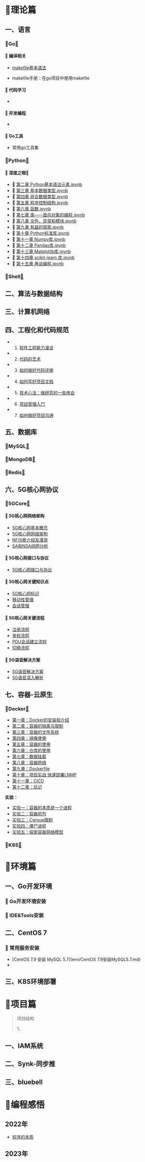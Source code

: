 # 🍭理论篇

## 一、语言

### 🍬Go[🐾](theory/Go/README.md)

#### 🍃 编译相关

- [makefile基本语法](theory/Go/Makefile笔记.md)

- makefile手册：在go项目中使用makefile

#### 🍃 代码学习

- 



#### 🍃 并发编程

- 

#### 🍃 Go工具

- 常用go工具集



### 🍬Python[🐾](theory/Python/README.md)

#### 🍃 深度之眼👀

- 🐾   [第二章 Python基本语法元素.ipynb](theory/python/eyes/02.ipynb)
- 🐾   [第三章 基本数据类型.ipynb](theory/python/eyes/03.ipynb)
- 🐾   [第四章 组合数据类型.ipynb](theory/python/eyes/04.ipynb)
- 🐾   [第五章 程序控制结构.ipynb](theory/python/eyes/05.ipynb)
- 🐾   [第六章 函数.ipynb](theory/python/eyes/06.ipynb)
- 🐾   [第七章 类——面向对象的编程.ipynb](theory/python/eyes/07.ipynb)
- 🐾   [第八章 文件、异常和模块.ipynb](theory/python/eyes/08.ipynb)
- 🐾   [第九章 有益的探索.ipynb](theory/python/eyes/09.ipynb)
- 🐾   [第十章 Python标准库.ipynb](theory/python/eyes/10.ipynb)
- 🐾   [第十一章 Numpy库.ipynb](theory/python/eyes/11.ipynb)
- 🐾   [第十二章 Pandas库.ipynb](theory/python/eyes/12.ipynb)
- 🐾   [第十三章 Matplotlib库.ipynb](theory/python/eyes/13.ipynb)
- 🐾   [第十四章 scikit-learn 库.ipynb](theory/python/eyes/14.ipynb)
- 🐾   [第十五章 再谈编程.ipynb](theory/python/eyes/15.ipynb)



### 🍬Shell[🐾](theory/Shell/README.md)



## 二、算法与数据结构



## 三、计算机网络





## 四、工程化和代码规范

- 1. [软件工程能力漫谈](theory/ProjectManage/01-软件工程能力漫谈.md)
- 2. [代码的艺术](theory/ProjectManage/02-代码的艺术.md)
- 3. [如何做好代码评审](theory/ProjectManage/03-如何做好代码评审.md)
- 4. [如何写好项目文档](theory/ProjectManage/05-如何写好项目文档.md)
- 5. [技术心法：做研究的一些体会](theory/ProjectManage/06-技术的心法：做研究的一些体会.md)
- 6. [项目管理入门](theory/ProjectManage/07-项目管理入门.md)
- 7. [如何做好项目沟通](theory/ProjectManage/08-如何做好项目沟通.md)



## 五、数据库

###  🍬MySQL[🐾](theory/database/MySQL/README.md)



### 🍬MongoDB[🐾](theory/database/MongoDB/README.md)



### 🍬Redis[🐾](theory/database/Redis/README.md)



## 六、5G核心网协议

###  🍬5GCore[🐾](theory/5GCore/README.md)

#### 🍃 5G核心网网络架构

- [5G核心网基本概念](theory/5GCore/第1章：5G核心网网络架构/5G核心网基本概念.md) 
- [5G核心网网络架构](theory/5GCore/第1章：5G核心网网络架构/5G核心网网络架构.md) 
- [NF功能介绍及漫游](theory/5GCore/第1章：5G核心网网络架构/NF功能介绍及漫游.md) 
- [SA和NSA组网分析](theory/5GCore/第1章：5G核心网网络架构/SA和NSA组网分析.md)

#### 🍃 5G核心网接口与协议

- [5G核心网接口与协议](theory/5GCore/第2章：5G核心网网络接口与协议/5G核心网接口与协议.md)

#### 🍃 5G核心网关键知识点

- [5G核心网标识](theory/5GCore/第3章：5G核心网关键知识点/5G核心网标识.md)
- [移动性管理](theory/5GCore/第3章：5G核心网关键知识点/移动性管理.md)
- [会话管理](theory/5GCore/第3章：5G核心网关键知识点/会话管理.md)

####  🍃 5G核心网关键流程

- [注册流程](theory/5GCore/第4章：5G核心网关键流程/注册流程.md)
- [鉴权流程](theory/5GCore/第4章：5G核心网关键流程/鉴权流程.md)
- [PDU会话建立流程](theory/5GCore/第4章：5G核心网关键流程/PDU会话修改流程.md) 
- [切换流程](theory/5GCore/第4章：5G核心网关键流程/切换流程.md)

#### 🍃 5G语音解决方案

- [5G语音解决方案](theory/5GCore/第5章：5G语音解决方案/5G语音解决方案.md)
- [5G语音深入解析](theory/5GCore/第5章：5G语音解决方案/5G语音深入解析.md)



## 七、容器-云原生

### 🍬Docker[🐾](theory/Devops/Docker/README.md)

- [第一章：Docker的安装和介绍](theory/Devops/Docker/01.md)
- [第二章：容器的隔离与限制](theory/Devops/Docker/02.md)
- [第三章：容器的文件系统](theory/Devops/Docker/03.md)
- [第四章：镜像使用](theory/Devops/Docker/04.md)
- [第五章：容器的使用](theory/Devops/Docker/05.md)
- [第六章：仓库的使用](theory/Devops/Docker/06.md)
- [第七章：数据挂载](theory/Devops/Docker/07.md)
- [第八章：容器网络](theory/Devops/Docker/08.md)
- [第九章：Dockerfile](theory/Devops/Docker/09.md)
- [第十章：项目实战 快速部署LNMP](theory/Devops/Docker/10.md)
- [第十一章：CICD](theory/Devops/Docker/11.md)
- [第十二章：后记](theory/Devops/Docker/12.md)



**实验：**

- [实验一：容器的本质是一个进程](theory/Devops/Docker/test-01.md)
- [实验二：容器抓包](theory/Devops/Docker/test-02.md)
- [实验三：Cgroup限制](theory/Devops/Docker/test-03.md)
- [实验四：僵尸进程](theory/Devops/Docker/test-04.md)
- [实验五：探索容器网络模型](theory/Devops/Docker/test-05.md)





### 🍬K8S[🐾](theory/Devops/K8s/README.md)



# 🍭环境篇

## 一、Go开发环境

### 🍬 Go开发环境安装



### 🍬 IDE&Tools安装



## 二、CentOS 7

### 🍬 常用服务安装

- [CentOS 7.9 安装 MySQL 5.7](env/CentOS 7.9安装MySQL5.7.md)
- 

## 三、K8S环境部署





# 🍭项目篇

> 项目结构
>
> 1、

## 一、IAM系统



## 二、Synk-同步推



## 三、bluebell





# 🍭编程感悟

## 2022年

- [程序的本质](thinking/2022/程序的本质.md)

## 2023年









